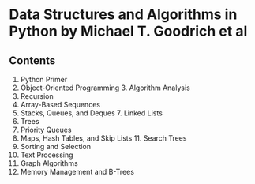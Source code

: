# Data Structures and Algorithms in Python by Michael T. Goodrich et al

## Contents

1. Python Primer
2. Object-Oriented Programming 3. Algorithm Analysis
4. Recursion
5. Array-Based Sequences
6. Stacks, Queues, and Deques 7. Linked Lists
8. Trees
9. Priority Queues
10. Maps, Hash Tables, and Skip Lists 11. Search Trees
12. Sorting and Selection
13. Text Processing
14. Graph Algorithms
15. Memory Management and B-Trees